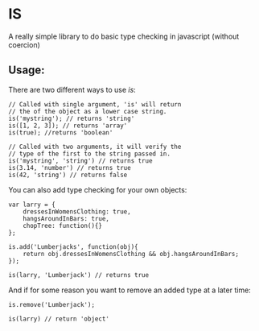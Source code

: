 # IS
A really simple library to do basic type checking in javascript (without coercion)

## Usage:

There are two different ways to use *is*:

    // Called with single argument, 'is' will return
    // the of the object as a lower case string.
    is('mystring'); // returns 'string'
    is([1, 2, 3]); // returns 'array'
    is(true); //returns 'boolean'

    // Called with two arguments, it will verify the
    // type of the first to the string passed in.
    is('mystring', 'string') // returns true
    is(3.14, 'number') // returns true
    is(42, 'string') // returns false

You can also add type checking for your own objects:

    var larry = {
        dressesInWomensClothing: true,
        hangsAroundInBars: true,
        chopTree: function(){}
    };

    is.add('Lumberjacks', function(obj){
        return obj.dressesInWomensClothing && obj.hangsAroundInBars;
    });
    
    is(larry, 'Lumberjack') // returns true

And if for some reason you want to remove an added type at a later time:

    is.remove('Lumberjack');
    
    is(larry) // return 'object'
